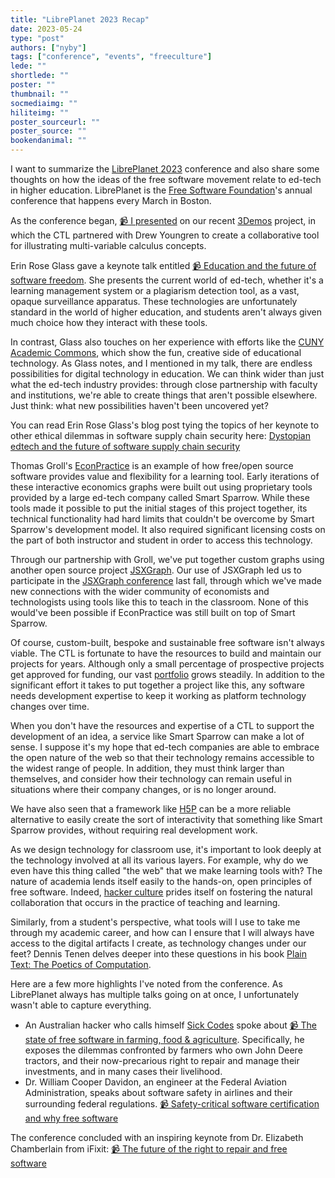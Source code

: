 ```yaml
---
title: "LibrePlanet 2023 Recap"
date: 2023-05-24
type: "post"
authors: ["nyby"]
tags: ["conference", "events", "freeculture"]
lede: ""
shortlede: ""
poster: ""
thumbnail: ""
socmediaimg: ""
hiliteimg: ""
poster_sourceurl: ""
poster_source: ""
bookendanimal: ""
---
```


I want to summarize the [LibrePlanet
2023](https://libreplanet.org/2023/) conference and also share some
thoughts on how the ideas of the free software movement relate to
ed-tech in higher education.  LibrePlanet is the [Free Software
Foundation](https://www.fsf.org/)'s annual conference that happens
every March in Boston.

As the conference began, [📹 I
presented](https://media.libreplanet.org/u/libreplanet/m/3demos-a-collaborative-visual-calculus-system/ "3Demos: A collaborative visual calculus system")
on our recent [3Demos](https://3demos.ctl.columbia.edu/) project, in
which the CTL partnered with Drew Youngren to create a collaborative
tool for illustrating multi-variable calculus concepts.

Erin Rose Glass gave a keynote talk entitled
[📹 Education and the future of software freedom](https://media.libreplanet.org/u/libreplanet/m/education-and-the-future-of-software-freedom/).
She presents the current world of ed-tech, whether it's a learning
management system or a plagiarism detection tool, as a vast, opaque
surveillance apparatus. These technologies are unfortunately standard
in the world of higher education, and students aren't always given
much choice how they interact with these tools.

In contrast, Glass also touches on her experience with efforts like
the [CUNY Academic Commons](https://commons.gc.cuny.edu/), which show
the fun, creative side of educational technology. As Glass notes, and
I mentioned in my talk, there are endless possibilities for digital
technology in education. We can think wider than just what the ed-tech
industry provides: through close partnership with faculty and
institutions, we're able to create things that aren't possible
elsewhere. Just think: what new possibilities haven't been uncovered
yet?

You can read Erin Rose Glass's blog post tying the topics of her
keynote to other ethical dilemmas in software supply chain security
here:
[Dystopian edtech and the future of software supply chain security](https://www.erinroseglass.com/dystopian-edtech-and-the-future-of-software-supply-chain-security/)

Thomas Groll's
[EconPractice](https://econpractice.ctl.columbia.edu/about/) is an
example of how free/open source software provides value and
flexibility for a learning tool. Early iterations of these interactive
economics graphs were built out using proprietary tools provided by a
large ed-tech company called Smart Sparrow. While these tools made it
possible to put the initial stages of this project together, its
technical functionality had hard limits that couldn't be overcome by
Smart Sparrow's development model.  It also required significant
licensing costs on the part of both instructor and student in order to
access this technology.

Through our partnership with Groll, we've put together custom graphs
using another open source project
[JSXGraph](https://jsxgraph.uni-bayreuth.de/).  Our use of JSXGraph
led us to participate in the [JSXGraph
conference](https://jsxgraph.org/conf2022/) last fall, through which
we've made new connections with the wider community of economists and
technologists using tools like this to teach in the classroom. None of
this would've been possible if EconPractice was still built on top of
Smart Sparrow.

Of course, custom-built, bespoke and sustainable free software isn't
always viable.  The CTL is fortunate to have the resources to build
and maintain our projects for years. Although only a small percentage
of prospective projects get approved for funding, our vast
[portfolio](https://portfolio.ctl.columbia.edu/)
grows steadily.  In addition to the significant effort it takes to put
together a project like this, any software needs development expertise
to keep it working as platform technology changes over time.

When you don't have the resources and expertise of a CTL to support
the development of an idea, a service like Smart Sparrow can make a
lot of sense. I suppose it's my hope that ed-tech companies are able
to embrace the open nature of the web so that their technology remains
accessible to the widest range of people. In addition, they must think
larger than themselves, and consider how their technology can remain
useful in situations where their company changes, or is no longer
around.

We have also seen that a framework like [H5P](https://h5p.org/) can
be a more reliable alternative to easily create the sort of
interactivity that something like Smart Sparrow provides, without
requiring real development work.

As we design technology for classroom use, it's important to look
deeply at the technology involved at all its various layers. For
example, why do we even have this thing called "the web" that we make
learning tools with?
The nature of academia lends itself easily to the hands-on, open
principles of free software. Indeed, [hacker culture](https://en.wikipedia.org/wiki/Hacker_culture)
prides itself on fostering the natural collaboration that occurs in
the practice of teaching and learning.

Similarly, from a student's perspective, what tools will I use to take
me through my academic career, and how can I ensure that I will always
have access to the digital artifacts I create, as technology changes
under our feet?
Dennis Tenen delves deeper into these questions in his book [Plain Text: The
Poetics of Computation](https://www.sup.org/books/title/?id=26821).

Here are a few more highlights I've noted from the conference. As LibrePlanet
always has multiple talks going on at once, I unfortunately wasn't
able to capture everything.

* An Australian hacker who calls himself [Sick Codes](https://sick.codes/) spoke about [📹
The state of free software in farming, food &
agriculture](https://media.libreplanet.org/u/libreplanet/m/the-state-of-free-software-in-farming-food-agriculture/).
Specifically, he exposes the dilemmas confronted by farmers who own
John Deere tractors, and their now-precarious right to repair and
manage their investments, and in many cases their livelihood.
* Dr. William Cooper Davidon, an engineer at the Federal Aviation
Administration, speaks about software safety in airlines and their
surrounding federal regulations. [📹 Safety-critical software certification and why free
software](https://media.libreplanet.org/u/libreplanet/m/safety-critical-software-certification-and-why-free-software/)

The conference concluded with an inspiring keynote from Dr. Elizabeth
Chamberlain from iFixit:
[📹 The future of the right to repair and free software](https://media.libreplanet.org/u/libreplanet/m/the-future-of-the-right-to-repair-and-free-software/)
